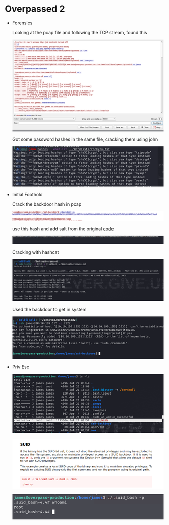 # Overpassed 2

- Forensics

    Looking at the pcap file and following the TCP stream, found this

    ![Overpassed%202%2021d8ec8fb3434d0892ca8be51e520553/Untitled.png](Overpassed%202%2021d8ec8fb3434d0892ca8be51e520553/Untitled.png)

    Got some password hashes in the same file, cracking them using john

    ![Overpassed%202%2021d8ec8fb3434d0892ca8be51e520553/Untitled%201.png](Overpassed%202%2021d8ec8fb3434d0892ca8be51e520553/Untitled%201.png)

- Initial Foothold

    Crack the backdoor hash in pcap

    ![Overpassed%202%2021d8ec8fb3434d0892ca8be51e520553/Untitled%202.png](Overpassed%202%2021d8ec8fb3434d0892ca8be51e520553/Untitled%202.png)

    use this hash and add salt from the original [code](https://github.com/NinjaJc01/ssh-backdoor/blob/master/main.go)

    ![Overpassed%202%2021d8ec8fb3434d0892ca8be51e520553/Untitled%203.png](Overpassed%202%2021d8ec8fb3434d0892ca8be51e520553/Untitled%203.png)

    Cracking with hashcat

    ![Overpassed%202%2021d8ec8fb3434d0892ca8be51e520553/Untitled%204.png](Overpassed%202%2021d8ec8fb3434d0892ca8be51e520553/Untitled%204.png)

    Used the backdoor to get in system

    ![Overpassed%202%2021d8ec8fb3434d0892ca8be51e520553/Untitled%205.png](Overpassed%202%2021d8ec8fb3434d0892ca8be51e520553/Untitled%205.png)

- Priv Esc

    ![Overpassed%202%2021d8ec8fb3434d0892ca8be51e520553/Untitled%206.png](Overpassed%202%2021d8ec8fb3434d0892ca8be51e520553/Untitled%206.png)

    ![Overpassed%202%2021d8ec8fb3434d0892ca8be51e520553/Untitled%207.png](Overpassed%202%2021d8ec8fb3434d0892ca8be51e520553/Untitled%207.png)

    ![Overpassed%202%2021d8ec8fb3434d0892ca8be51e520553/Untitled%208.png](Overpassed%202%2021d8ec8fb3434d0892ca8be51e520553/Untitled%208.png)